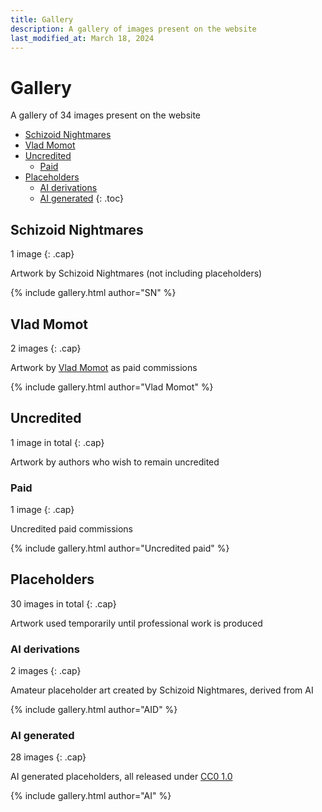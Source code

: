 ```yaml
---
title: Gallery
description: A gallery of images present on the website
last_modified_at: March 18, 2024
---
```


# Gallery
A gallery of 34 images present on the website

- [Schizoid Nightmares](#schizoid-nightmares)
- [Vlad Momot](#vlad-momot)
- [Uncredited](#uncredited)
  - [Paid](#paid)
- [Placeholders](#placeholders)
  - [AI derivations](#ai-derivations)
  - [AI generated](#ai-generated)
{: .toc}

## Schizoid Nightmares
1 image
{: .cap}

Artwork by Schizoid Nightmares (not including placeholders)

{% include gallery.html author="SN" %}

## Vlad Momot
2 images
{: .cap}

Artwork by <a href="https://vladmomotart.tumblr.com/" target="_blank">Vlad Momot</a> as paid commissions

{% include gallery.html author="Vlad Momot" %}

## Uncredited
1 image in total
{: .cap}

Artwork by authors who wish to remain uncredited

### Paid
1 image
{: .cap}

Uncredited paid commissions

{% include gallery.html author="Uncredited paid" %}

## Placeholders
30 images in total
{: .cap}

Artwork used temporarily until professional work is produced

### AI derivations
2 images
{: .cap}

Amateur placeholder art created by Schizoid Nightmares, derived from AI

{% include gallery.html author="AID" %}

### AI generated
28 images
{: .cap}

AI generated placeholders, all released under <a href="https://creativecommons.org/publicdomain/zero/1.0/" target="_blank">CC0 1.0</a>

{% include gallery.html author="AI" %}